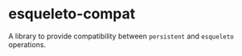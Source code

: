 # esqueleto-compat

A library to provide compatibility between `persistent` and `esqueleto` operations.
